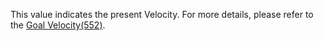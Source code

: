 This value indicates the present Velocity. For more details, please refer to the [Goal Velocity(552)].

[Goal Velocity(552)]: #goal-velocity552
